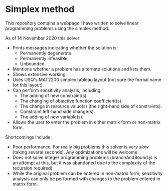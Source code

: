 # Simplex method
This repository contains a webpage I have written to solve linear programming problems using the simplex method. 

As of 14 November 2020 this solver:
* Prints messages indicating whether the solution is:
  * Permanently degenerate.
  * Permanently infeasible.
  * Unbounded.
* Mentions whether a problem has alternate solutions and lists them.
* Shows extensive working.
* Uses USQ's MAT2200 simplex tableau layout (not sure the formal name for this layout).
* Can perform sensitivity analysis, including:
  * The adding of new constraint(s).
  * The changing of objective function coefficient(s).
  * The change in resource value(s) (the right-hand side of constraints).
  * Constraint left-hand side change(s).
  * The adding of new variable(s).
* Allows the user to enter the problem in either matrix form or non-matrix form.

Shortcomings include:
* Poor performance. For really big problems this solver is *very slow* (taking several seconds). Any optimizations will be welcome.
* Does not solve integer programming problems (branchAndBound.js is an attempt at this, but it was abandoned due to the complexity of the recursion required).
* While the original problem can be entered in non-matrix form, sensitivity analysis can only be performed with changes to the problem entered in matrix form.